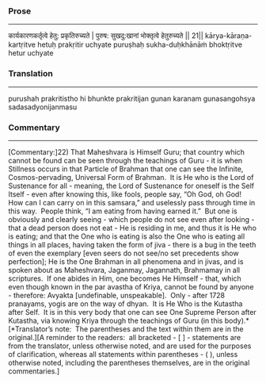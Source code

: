 ### Prose 
 --- 
कार्यकारणकर्तृत्वे हेतु: प्रकृतिरुच्यते |
पुरुष: सुखदु:खानां भोक्तृत्वे हेतुरुच्यते || 21||
kārya-kāraṇa-kartṛitve hetuḥ prakṛitir uchyate
puruṣhaḥ sukha-duḥkhānāṁ bhoktṛitve hetur uchyate

### Translation 
 --- 
purushah prakritistho hi bhunkte prakritijan gunan karanam gunasangohsya sadasadyonijanmasu

### Commentary 
 --- 
[Commentary:]22) That Maheshvara is Himself Guru; that country which cannot be found can be seen through the teachings of Guru - it is when Stillness occurs in that Particle of Brahman that one can see the Infinite, Cosmos-pervading, Universal Form of Brahman.  It is He who is the Lord of Sustenance for all - meaning, the Lord of Sustenance for oneself is the Self Itself - even after knowing this, like fools, people say, “Oh God, oh God! How can I can carry on in this samsara,” and uselessly pass through time in this way.  People think, “I am eating from having earned it.”  But one is obviously and clearly seeing - which people do not see even after looking - that a dead person does not eat - He is residing in me, and thus it is He who is eating; and that the One who is eating is also the One who is eating all things in all places, having taken the form of jiva - there is a bug in the teeth of even the exemplary [even seers do not see/no set precedents show perfection]; He is the One Brahman in all phenomena and in jivas, and is spoken about as Maheshvara, Jaganmay, Jagannath, Brahmamay in all scriptures.  If one abides in Him, one becomes He Himself - that, which even though known in the par avastha of Kriya, cannot be found by anyone - therefore: Avyakta [undefinable, unspeakable].  Only - after 1728 pranayams, yogis are on the way of dhyan.  It is He Who is the Kutastha after Self.  It is in this very body that one can see One Supreme Person after Kutastha, via knowing Kriya through the teachings of Guru (in this body).*[*Translator’s note:  The parentheses and the text within them are in the original.][A reminder to the readers:  all bracketed - [ ] - statements are from the translator, unless otherwise noted, and are used for the purposes of clarification, whereas all statements within parentheses - ( ), unless otherwise noted, including the parentheses themselves, are in the original commentaries.]